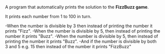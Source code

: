 A program that automatically prints the solution to the **FizzBuzz game**.

It prints each number from 1 to 100 in turn.

-When the number is divisible by 3 then instead of printing the number it prints "Fizz".
-When the number is divisible by 5, then instead of printing the number it prints "Buzz". 
-When the number is divisible by 5, then instead of printing the number it prints "Buzz". 
-And if the number is divisible by both 3 and 5 e.g. 15 then instead of the number it prints "FizzBuzz"
